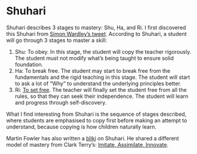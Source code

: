 # Shuhari
Shuhari describes 3 stages to mastery: Shu, Ha, and Ri. I first discovered this Shuhari from [Simon Wardley’s tweet](https://twitter.com/swardley/status/1259795847279230976). According to Shuhari, a student will go through 3 stages to master a skill:

1. Shu: To obey. In this stage, the student will copy the teacher rigorously. The student must not modify what’s being taught to ensure solid foundation.
2. Ha: To break free. The student may start to break free from the fundamentals and the rigid teaching in this stage. The student will start to ask a lot of “Why” to understand the underlying principles better.
3. Ri: [To set free](https://web.archive.org/web/20081119122929/http://www.shuhari.com/site/view/ShuharisMeaning.pml). The teacher will finally set the student free from all the rules, so that they can seek their independence. The student will learn and progress through self-discovery.

What I find interesting from Shuhari is the sequence of stages described, where students are emphasised to copy first before making an attempt to understand, because copying is how children naturally learn.

Martin Fowler has also written a [bliki](https://martinfowler.com/bliki/ShuHaRi.html) on Shuhari. He shared a different model of mastery from Clark Terry’s:  [Imitate, Assimilate, Innovate](http://jazzadvice.com/clark-terrys-3-steps-to-learning-improvisation/).

<!-- #evergreen #mastery -->

<!-- {BearID:30565046-0BDE-45CA-85B6-E10CFF56D8AE-81713-00062FC48251C43B} -->
